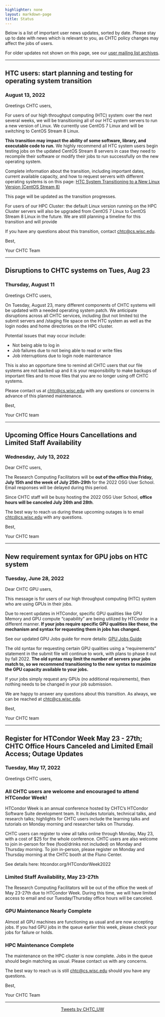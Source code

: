 ```yaml
---
highlighter: none
layout: markdown-page
title: Status
---
```


Below is a list of important user news updates, sorted by date. Please
stay up to date with news which is relevant to you, as CHTC policy
changes may affect the jobs of users.

For older updates not shown on this page, see our [user mailing list
archives](https://www-auth.cs.wisc.edu/lists/chtc-users/).

------------------------------------------------------------------------

## HTC users: start planning and testing for operating system transition
### August 13, 2022

Greetings CHTC users, 

For users of our high throughput computing (HTC) system: over the next several weeks, we will be transitioning all of our HTC system servers to run a new version of Linux. We currently use CentOS 7 Linux and will be switching to CentOS Stream 8 Linux. 

**This transition may impact the ability of some software, library, and executable code to run.** We highly recommend all HTC system users begin testing jobs on the updated CentOS Stream 8 servers in case they need to recompile their software or modify their jobs to run successfully on the new operating system. 

Complete information about the transition, including important dates, current available capacity, and how to request servers with different operating systems is on this page: [HTC System Transitioning to a New Linux Version (CentOS Stream 8)](https://chtc.cs.wisc.edu/uw-research-computing/os-transition-htc)

This page will be updated as the transition progresses. 

For users of our HPC Cluster: the default Linux version running on the HPC Cluster servers will also be upgraded from CentOS 7 Linux to CentOS Stream 8 Linux in the future. We are still planning a timeline for this transition and will provide 

If you have any questions about this transition, contact chtc@cs.wisc.edu.

Best, 

Your CHTC Team

------------------------------------------------------------------------

## Disruptions to CHTC systems on Tues, Aug 23
### Thursday, August 11

Greetings CHTC users, 
 
On Tuesday, August 23, many different components of CHTC systems will be updated with a needed 
operating system patch. We anticipate disruptions across all CHTC services, including (but not 
limited to) the submit servers and /staging file space on the HTC system as well as the login nodes 
and home directories on the HPC cluster. 
 
Potential issues that may occur include: 

* Not being able to log in
* Job failures due to not being able to read or write files
* Job interruptions due to login node maintenance
 
This is also an opportune time to remind all CHTC users that our file systems are not backed up and 
it is your responsibility to make backups of important files and to move files that you are no longer 
using off CHTC systems. 
 
Please contact us at chtc@cs.wisc.edu with any questions or concerns in advance of this planned 
maintenance.
 
Best,
 
Your CHTC team

------------------------------------------------------------------------

## Upcoming Office Hours Cancellations and Limited Staff Availability
### Wednesday, July 13, 2022

Dear CHTC users,
 
The Research Computing Facilitators will be **out of the office this Friday, July 15th and the week of July 25th-29th** for the 2022 OSG User School. Email responses will be delayed during this period.
 
Since CHTC staff will be busy hosting the 2022 OSG User School, **office hours will be canceled July 26th and 28th**. 
 
The best way to reach us during these upcoming outages is to email chtc@cs.wisc.edu with any questions. 
 
Best, 

Your CHTC team

------------------------------------------------------------------------

## New requirement syntax for GPU jobs on HTC system
### Tuesday, June 28, 2022

Dear CHTC GPU users, 
 
This message is for users of our high throughput computing (HTC) system who are using GPUs in their jobs. 
 
Due to recent updates in HTCondor, specific GPU qualities like GPU Memory and GPU compute “capability” are being utilized by HTCondor in a different manner. **If your jobs require specific GPU qualities like these, the mechanism and syntax for requesting them in jobs has changed.**
 
See our updated GPU Jobs guide for more details: [GPU Jobs Guide](https://chtc.cs.wisc.edu/uw-research-computing/gpu-jobs)
 
The old syntax for requesting certain GPU qualities using a “requirements” statement in the submit file will continue to work, with plans to phase it out by fall 2022. **The old syntax may limit the number of servers your jobs match to, so we recommend transitioning to the new syntax to maximize the GPU capacity available to your jobs.**
 
If your jobs simply request any GPUs (no additional requirements), then nothing needs to be changed in your job submission. 
 
We are happy to answer any questions about this transition. As always, we can be reached at chtc@cs.wisc.edu.
 
Best, 

Your CHTC team

------------------------------------------------------------------------

## Register for HTCondor Week May 23 - 27th; CHTC Office Hours Canceled and Limited Email Access; Outage Updates
### Tuesday, May 17, 2022

Greetings CHTC users, 

### All CHTC users are welcome and encouraged to attend HTCondor Week! 

HTCondor Week is an annual conference hosted by CHTC’s HTCondor Software Suite development team. It includes tutorials, technical talks, and research talks; highlights for CHTC users include the learning talks and tutorials on Monday morning and researcher talks on Thursday. 

CHTC users can register to view all talks online through Monday, May 23, with a cost of $25 for the whole conference. CHTC users are also welcome to join in-person for free (food/drinks not included) on Monday and Thursday morning. To join in-person, please register on Monday and Thursday morning at the CHTC booth at the Fluno Center. 

See details here: htcondor.org/HTCondorWeek2022

### Limited Staff Availability, May 23-27th

The Research Computing Facilitators will be out of the office the week of May 23-27th due to HTCondor Week. During this time, we will have limited access to email and our Tuesday/Thursday office hours will be canceled. 

### GPU Maintenance Nearly Complete

Almost all GPU machines are functioning as usual and are now accepting jobs. If you had GPU jobs in the queue earlier this week, please check your jobs for failure or holds. 

### HPC Maintenance Complete

The maintenance on the HPC cluster is now complete. Jobs in the queue should begin matching as usual. Please contact us with any concerns. 

The best way to reach us is still chtc@cs.wisc.edu should you have any questions. 

Best, 

Your CHTC Team

------------------------------------------------------------------------

<center><a class="twitter-timeline" data-width="800" data-height="500" data-theme="light" data-link-color="#2B7BB9" href="https://twitter.com/CHTC_UW?ref_src=twsrc%5Etfw">Tweets by CHTC_UW</a> <script async src="https://platform.twitter.com/widgets.js" charset="utf-8"></script></center>
